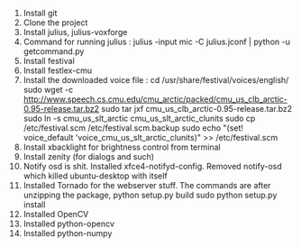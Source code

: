 1) Install git
2) Clone the project
3) Install julius, julius-voxforge
4) Command for running julius : julius -input mic -C julius.jconf | python -u getcommand.py
5) Install festival
6) Install festlex-cmu
7) Install the downloaded voice file : 
	cd /usr/share/festival/voices/english/
	sudo wget -c http://www.speech.cs.cmu.edu/cmu_arctic/packed/cmu_us_clb_arctic-0.95-release.tar.bz2
	sudo tar jxf cmu_us_clb_arctic-0.95-release.tar.bz2 
	sudo ln -s cmu_us_slt_arctic cmu_us_slt_arctic_clunits
	sudo cp /etc/festival.scm /etc/festival.scm.backup
	sudo echo "(set! voice_default 'voice_cmu_us_slt_arctic_clunits)" >> /etc/festival.scm
8) Install xbacklight for brightness control from terminal
9) Install zenity (for dialogs and such)
10) Notify osd is shit. Installed xfce4-notifyd-config. Removed notify-osd which killed ubuntu-desktop with itself
11) Installed Tornado for the webserver stuff. The commands are 
	after unzipping the package, python setup.py build
	sudo python setup.py install
12) Installed OpenCV
13) Installed python-opencv
14) Installed python-numpy
